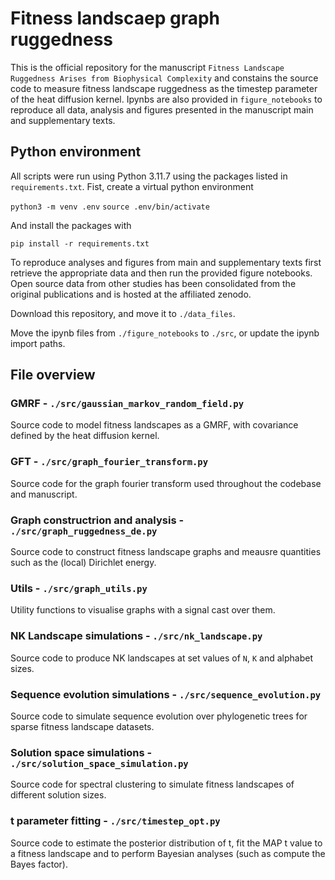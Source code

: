 # Fitness landscaep graph ruggedness

This is the official repository for the manuscript `Fitness Landscape Ruggedness Arises from Biophysical Complexity` and constains the source code to measure fitness landscape ruggedness as the timestep parameter of the heat diffusion kernel. Ipynbs are also provided in `figure_notebooks` to reproduce all data, analysis and figures presented in the manuscript main and supplementary texts. 

## Python environment
All scripts were run using Python 3.11.7 using the packages listed in `requirements.txt`. Fist, create a virtual python environment


`python3 -m venv .env`
`source .env/bin/activate`

And install the packages with

`pip install -r requirements.txt`


To reproduce analyses and figures from main and supplementary texts first retrieve the appropriate data and then run the provided figure notebooks. Open source data from other studies has been consolidated from the original publications and is hosted at the affiliated zenodo. 

Download this repository, and move it to `./data_files`.

Move the ipynb files from `./figure_notebooks` to `./src`, or update the ipynb import paths. 

## File overview

### GMRF - `./src/gaussian_markov_random_field.py` 
Source code to model fitness landscapes as a GMRF, with covariance defined by the heat diffusion kernel. 

### GFT - `./src/graph_fourier_transform.py`
Source code for the graph fourier transform used throughout the codebase and manuscript. 

### Graph constructrion and analysis - `./src/graph_ruggedness_de.py`
Source code to construct fitness landscape graphs and meausre quantities such as the (local) Dirichlet energy. 

### Utils - `./src/graph_utils.py`
Utility functions to visualise graphs with a signal cast over them. 

### NK Landscape simulations - `./src/nk_landscape.py`
Source code to produce NK landscapes at set values of `N`, `K` and alphabet sizes. 

### Sequence evolution simulations - `./src/sequence_evolution.py`
Source code to simulate sequence evolution over phylogenetic trees for sparse fitness landscape datasets. 

### Solution space simulations - `./src/solution_space_simulation.py`
Source code for spectral clustering to simulate fitness landscapes of different solution sizes.

### t parameter fitting - `./src/timestep_opt.py`
Source code to estimate the posterior distribution of t, fit the MAP t value to a fitness landscape and to perform Bayesian analyses (such as compute the Bayes factor).